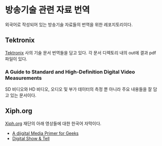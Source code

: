 # 방송기술 관련 자료 번역

외국어로 작성되어 있는 방송기술 자료들의 번역을 위한 레포지토리이다.

## Tektronix

[Tektronix](https://www.tek.com) 사의 기술 문서 번역들을 담고 있다. 각 문서 디렉토리 내의 out에 결과 pdf 파일이 있다.

### A Guide to Standard and High-Definition Digital Video Measurements

SD 비디오와 HD 비디오, 오디오 및 부가 데이터의 측정 뿐 아니라 주요 내용들을 잘 담고 있는 문서이다.

## Xiph.org

[Xiph.org](https://xiph.org) 재단의 아래 영상들에 대한 한국어 자막이다.

- [A diigital Media Primer for Geeks](https://www.xiph.org/video/vid1.shtml)
- [Digital Show & Tell](https://www.xiph.org/video/vid2.shtml)
